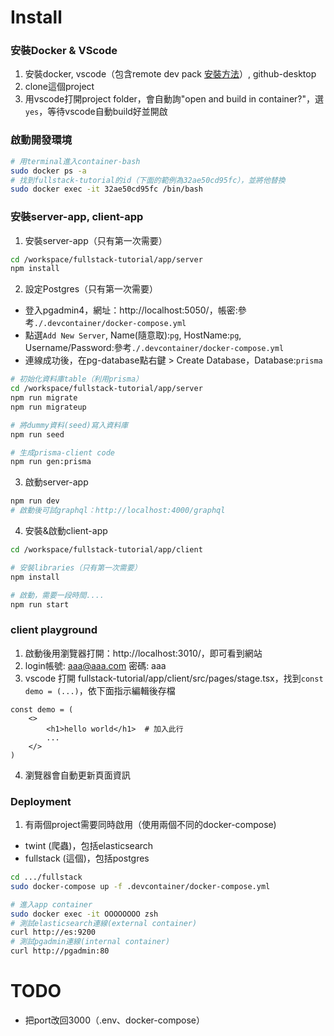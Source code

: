 # Install

### 安裝Docker & VScode

1. 安裝docker, vscode（包含remote dev pack [安裝方法](https://code.visualstudio.com/docs/remote/containers)）, github-desktop
2. clone這個project
3. 用vscode打開project folder，會自動詢"open and build in container?"，選`yes`，等待vscode自動build好並開啟

### 啟動開發環境

```bash
# 用terminal進入container-bash
sudo docker ps -a
# 找到fullstack-tutorial的id（下面的範例為32ae50cd95fc），並將他替換
sudo docker exec -it 32ae50cd95fc /bin/bash 
```

### 安裝server-app, client-app

1. 安裝server-app（只有第一次需要）

```bash
cd /workspace/fullstack-tutorial/app/server
npm install
```

2. 設定Postgres（只有第一次需要）
  - 登入pgadmin4，網址：http://localhost:5050/，帳密:參考`./.devcontainer/docker-compose.yml`
  - 點選`Add New Server`, Name(隨意取):`pg`, HostName:`pg`, Username/Password:參考`./.devcontainer/docker-compose.yml`
  - 連線成功後，在pg-database點右鍵 > Create Database，Database:`prisma`

```bash
# 初始化資料庫table（利用prisma）
cd /workspace/fullstack-tutorial/app/server
npm run migrate
npm run migrateup

# 將dummy資料(seed)寫入資料庫
npm run seed

# 生成prisma-client code
npm run gen:prisma
```

3. 啟動server-app

```bash
npm run dev
# 啟動後可試graphql：http://localhost:4000/graphql
```

4. 安裝&啟動client-app

```bash
cd /workspace/fullstack-tutorial/app/client

# 安裝libraries（只有第一次需要）
npm install

# 啟動，需要一段時間....
npm run start
```

### client playground

1. 啟動後用瀏覽器打開：http://localhost:3010/，即可看到網站
2. login帳號: aaa@aaa.com 密碼: aaa
3. vscode 打開 fullstack-tutorial/app/client/src/pages/stage.tsx，找到`const demo = (...)`，依下面指示編輯後存檔

```
const demo = (
    <>
        <h1>hello world</h1>  # 加入此行
        ...
    </>
)
```

4. 瀏覽器會自動更新頁面資訊


### Deployment

1. 有兩個project需要同時啟用（使用兩個不同的docker-compose)
  - twint (爬蟲)，包括elasticsearch
  - fullstack (這個)，包括postgres

```bash
cd .../fullstack
sudo docker-compose up -f .devcontainer/docker-compose.yml

# 進入app container
sudo docker exec -it OOOOOOOO zsh
# 測試elasticsearch連線(external container)
curl http://es:9200
# 測試pgadmin連線(internal container)
curl http://pgadmin:80
```

# TODO

- 把port改回3000（.env、docker-compose）